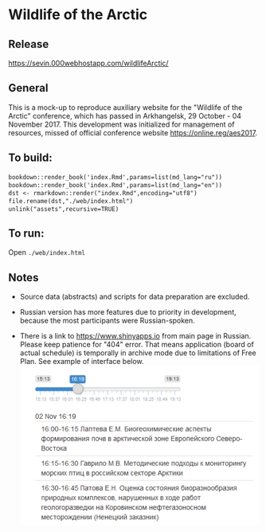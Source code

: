 # Wildlife of the Arctic

## Release

https://sevin.000webhostapp.com/wildlifeArctic/

## General
This is a mock-up to reproduce auxiliary website for the "Wildlife of the Arctic" conference,
which has passed in Arkhangelsk, 29 October - 04 November 2017.
This development was initialized for management of resources,
missed of official conference website https://online.reg/aes2017.


## To build:

```
bookdown::render_book('index.Rmd',params=list(md_lang="ru"))
bookdown::render_book('index.Rmd',params=list(md_lang="en"))
dst <- rmarkdown::render("index.Rmd",encoding="utf8")
file.rename(dst,"./web/index.html")
unlink("assets",recursive=TRUE)
```

## To run:

Open `./web/index.html`

## Notes

+ Source data (abstracts) and scripts for data preparation are excluded.

+ Russian version has more features due to priority in development, because the most participants were Russian-spoken.

+ There is a link to https://www.shinyapps.io from main page in Russian. Please keep patience for "404" error.
That means application (board of actual schedule) is temporally in archive mode due to limitations of Free Plan.
See example of interface below.
![](board-example.png)
